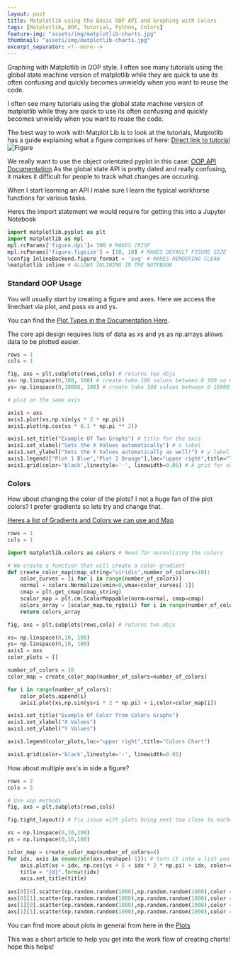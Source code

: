 ```yaml
---
layout: post
title: Matplotlib using the Basic OOP API and Graphing with Colors 
tags: [Matplotlib, OOP, Tutorial, Python, Colors]
feature-img: "assets/img/matplotlib-charts.jpg"
thumbnail: "assets/img/matplotlib-charts.jpg"
excerpt_separator: <!--more-->
---
```


Graphing with Matplotlib in OOP style.
I often see many tutorials using the global state machine version of matplotlib while they are quick to use its often confusing and quickly becomes unwieldy when you want to reuse the code.

<!--more-->

I often see many tutorials using the global state machine version of matplotlib while they are quick to use its often confusing and quickly becomes unwieldy when you want to reuse the code.

The best way to work with Matplot Lib is to look at the tutorials, Matplotlib has a guide explaining what a figure comprises of here:
[Direct link to tutorial](https://matplotlib.org/3.1.0/tutorials/introductory/usage.html#sphx-glr-tutorials-introductory-usage-py)
![Figure](https://matplotlib.org/3.1.0/_images/anatomy.png)

We really want to use the object orientated pyplot in this case: [OOP API Documentation](https://matplotlib.org/3.1.0/api/index.html\#the-object-oriented-api)
As the global state API is pretty dated and really confusing, it makes it difficult for people to track what changes are occuring.

When I start learning an API I make sure I learn the typical workhorse functions for various tasks.

Heres the import statement we would require for getting this into a Jupyter Notebook

```python
import matplotlib.pyplot as plt
import matplotlib as mpl
mpl.rcParams['figure.dpi']= 300 # MAKES CRISP
mpl.rcParams['figure.figsize'] = [10, 10] # MAKES DEFAULT FIGURE SIZE
%config InlineBackend.figure_format = 'svg' # MAKES RENDERING CLEAN
%matplotlib inline # ALLOWS INLINING IN THE NOTEBOOK
```

### Standard OOP Usage
You will usually start by creating a figure and axes.
Here we access the linechart via plot, and pass xs and ys.

You can find the [Plot Types in the Documentation Here](https://matplotlib.org/3.1.0/api/axes_api.html).

The core api design requires lists of data as xs and ys as np.arrays allows data to be plotted easier.


```python
rows = 1
cols = 1

fig, axs = plt.subplots(rows,cols) # returns two objs
xs= np.linspace(0,100, 100) # create take 100 values between 0 100 so 0 -> 100
ys= np.linspace(0,10000, 100) # create take 100 values between 0 10000

# plot on the same axis

axis1 = axs
axis1.plot(xs,np.sin(ys * 2 * np.pi))
axis1.plot(np.cos(xs * 0.1 * np.pi ** 2))

axis1.set_title("Example Of Two Graphs") # title for the axis
axis1.set_xlabel("Sets the X Values automatically") # x label
axis1.set_ylabel("Sets the Y Values automatically as well!") # y label
axis1.legend(["Plot 1 Blue","Plot 2 Orange"],loc="upper right",title="Title Legend for Chart") 
axis1.grid(color='black',linestyle='-', linewidth=0.05) # A grid for easier reading

```

### Colors 
How about changing the color of the plots?
I not a huge fan of the plot colors?
I prefer gradients so lets try and change that.

[Heres a list of Gradients and Colors we can use and Map](https://matplotlib.org/3.1.0/gallery/color/colormap_reference.html?highlight=viridis)

```python
rows = 1
cols = 1

import matplotlib.colors as colors # Need for normalizing the colors

# We create a function that will create a color gradient 
def create_color_map(cmap_string="viridis",number_of_colors=10):
    color_curves = [i for i in range(number_of_colors)]
    normal = colors.Normalize(vmin=0,vmax=color_curves[-1])
    cmap = plt.get_cmap(cmap_string)
    scalar_map = plt.cm.ScalarMappable(norm=normal, cmap=cmap)
    colors_array = [scalar_map.to_rgba(i) for i in range(number_of_colors)]
    return colors_array

fig, axs = plt.subplots(rows,cols) # returns two objs

xs= np.linspace(0,10, 100)
ys= np.linspace(0,10, 100)
axis1 = axs
color_plots = []

number_of_colors = 10
color_map = create_color_map(number_of_colors=number_of_colors)

for i in range(number_of_colors):
    color_plots.append(i)
    axis1.plot(xs,np.sin(ys+i * 2 * np.pi) + i,color=color_map[i])

axis1.set_title("Example Of Color from Colors Graphs")
axis1.set_xlabel("X Values")
axis1.set_ylabel("Y Values")

axis1.legend(color_plots,loc="upper right",title="Colors Chart") 

axis1.grid(color='black',linestyle='-', linewidth=0.05) 
```

How about multiple axs's in side a figure?

```python
rows = 2
cols = 2

# Use oop methods
fig, axs = plt.subplots(rows,cols)

fig.tight_layout() # Fix issue with plots being next too close to eachother

xs = np.linspace(0,10,100)
ys = np.linspace(0,10,100)

color_map = create_color_map(number_of_colors=4) 
for idx, axis in enumerate(axs.reshape(-1)): # turn it into a list you can also access via axs[0,0], axs[0,1], axs[1,0], axs[1,1]
    axis.plot(xs + idx, np.cos(ys + 5 + idx * 2 * np.pi) + idx, color=color_map[idx])
    title = "{0}".format(idx)
    axis.set_title(title)
    
axs[0][0].scatter(np.random.random(1000),np.random.random(1000),color = color_map[0])
axs[0][1].scatter(np.random.random(1000),np.random.random(1000),color = color_map[1])
axs[1][0].scatter(np.random.random(1000),np.random.random(1000),color = color_map[2])
axs[1][1].scatter(np.random.random(1000),np.random.random(1000),color = color_map[3])
```

You can find more about plots in general from here in the [Plots]([https://matplotlib.org/3.1.0/api/axes\_api.html\#matplotlib.axes.Axes](https://matplotlib.org/3.1.0/api/axes_api.html#matplotlib.axes.Axes))

This was a short article to help you get into the work flow of creating charts! hope this helps!

